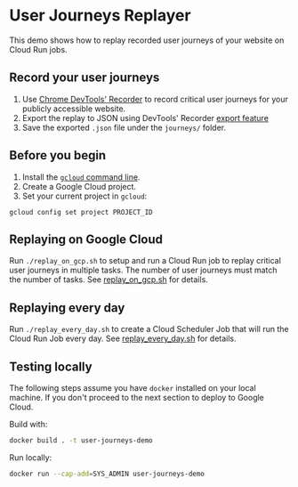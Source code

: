 # User Journeys Replayer

This demo shows how to replay recorded user journeys of your website on Cloud Run jobs.

## Record your user journeys

1. Use [Chrome DevTools' Recorder](https://developer.chrome.com/docs/devtools/recorder/) to record critical user journeys for your publicly accessible website.
1. Export the replay to JSON using DevTools' Recorder [export feature](https://developer.chrome.com/docs/devtools/recorder/#export-flows)
1. Save the exported `.json` file under the `journeys/` folder.

## Before you begin

1. Install the [`gcloud` command line](https://cloud.google.com/sdk/docs/install).
1. Create a Google Cloud project.
1. Set your current project in `gcloud`: 
```
gcloud config set project PROJECT_ID
```

## Replaying on Google Cloud

Run `./replay_on_gcp.sh` to setup and run a Cloud Run job to replay critical
user journeys in multiple tasks. The number of user journeys must match the
number of tasks. See [replay_on_gcp.sh](replay_on_gcp.sh) for details.

## Replaying every day

Run `./replay_every_day.sh` to create a Cloud Scheduler Job that will run the
Cloud Run Job every day. See [replay_every_day.sh](replay_every_day.sh) for
details.

## Testing locally

The following steps assume you have `docker` installed on your local machine. If you don't proceed to the next section to deploy to Google Cloud.

Build with:

```sh
docker build . -t user-journeys-demo
```

Run locally:

```sh
docker run --cap-add=SYS_ADMIN user-journeys-demo
```
